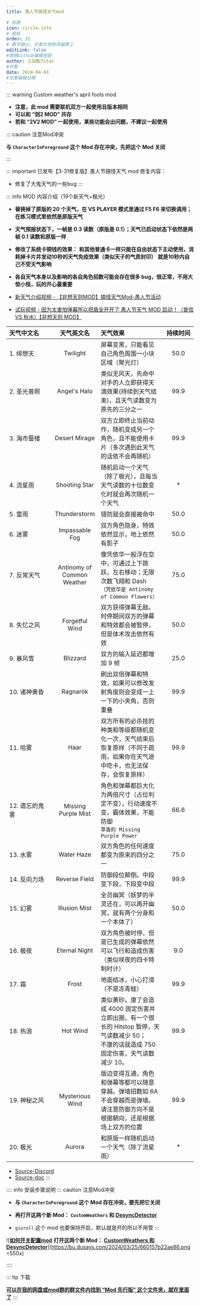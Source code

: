 ```yaml
---
title: 愚人节搞怪天气mod

# 标题
icon: circle-info
# 图标
order: 31
# 数字越小，文章左侧排序越靠上
editLink: false
#禁用Github编辑按钮
author: 三回転Tstar
#作者
date: 2024-04-01
#文章编辑日期
---
```


::: warning 
Custom weather's april fools mod

- **注意，此 mod 需要联机双方一起使用且版本相同**
- **可以和 “则2 MOD” 共存**
- **若和 “2V2 MOD” 一起使用，某些功能会出问题，不建议一起使用**

::: caution 注意Mod冲突

**与 `CharacterInForeground` 这个 Mod 存在冲突，先把这个 Mod 关闭**

:::

::: important 已发布【3-31修复版】愚人节搞怪天气 mod
修复内容：
- 修复了大鬼天气的一些bug
:::

::: info MOD 内容介绍（19个新天气+极光）

- **替换掉了原版的 20 个天气，在 VS PLAYER 模式里通过 F5 F6 来切换调用；在练习模式里依然是原版天气**

- **天气预报状态下，一帧是 0.3 读数（原版是 0.1）；天气已启动状态下依然是两帧 0.1 读数和原版一样**

- **修改了系统卡铜钱的效果：**
**和其他普通卡一样只能在自由状态下主动使用，消耗掉卡片并发动10秒的天气免疫效果（类似天子的气质封印）**
**就是10秒内自己不受天气影响**

- **各自天气本身以及影响的各自角色招数可能会存在很多 bug，很正常，不用大惊小怪，玩的开心最重要**

- [新天气介绍视频 - 【非想天则MOD】搞怪天气Mod-愚人节活动](https://www.bilibili.com/video/BV12F4m1F7Sj/)

- [试玩视频 - 因为太害怕弹幕所以把盾全开开了 愚人节天气 MOD 启动！（普信 VS 秋水）【非想天则 MOD】](https://www.bilibili.com/video/BV1bx4y1e7us/)

<style>
table th:first-of-type {
    width: 80pt;
}
table th:nth-of-type(2) {
    width: 80pt;
}
table th:nth-of-type(4) {
    width: 50pt;
}
</style>

| 天气中文名     |         天气英文名         | 天气效果                                                                                                                                     | 持续时间 |
| :------------- | :------------------------: | :------------------------------------------------------------------------------------------------------------------------------------------- | :------: |
| 1. 绯想天      |          Twilight          | 屏幕变黑，只能看见自己角色周围一小块区域（聚光灯）                                                                                           |   50.0   |
| 2. 圣光普照    |        Angel's Halo        | 类似无风天，先命中对手的人立即获得天滴效果(持续到天气结束)，且天气读数变为原先的三分之一                                                     |   99.9   |
| 3. 海市蜃楼    |       Desert Mirage        | 双方立即终止当前动作，随机变成另一个角色，且不能使用卡片（多次遇到此天气的话依不会再随机）                                                   |   99.9   |
| 4. 流星雨      |       Shooting Star        | 随机启动一个天气（除了极光），且每当天气读数的十位数变化时就会再次随机一个天气                                                               |    *     |
| 5. 雷雨        |        Thunderstorm        | 错防就会直接被命中                                                                                                                           |   50.0   |
| 6. 迷雾        |       Impassable Fog       | 双方角色隐身，特效依然显示，地上依然有影子                                                                                                   |   50.0   |
| 7. 反常天气    | Antinomy of Common Weather | 像凭依华一般浮在空中，可通过上下跳跃，左右移动；无限次数飞翔和 Dash<br>`（凭依华是 Antinomy of Common Flowers）`                             |   75.0   |
| 8. 失忆之风    |       Forgetful Wind       | 双方获得弹幕无敌。时停期间双方的弹幕和特效都会被暂停，但是体术攻击依然有效                                                                   |   50.0   |
| 9. 暴风雪      |          Blizzard          | 双方的输入延迟都增加 9 帧                                                                                                                    |   25.0   |
| 10. 诸神黄昏   |          Ragnarök          | 刷出双倍弹幕和特效，如果可以修改发射角度则会变成一上一下的小夹角，否则重叠                                                                   |   99.9   |
| 11. 哈雾       |            Haar            | 双方所有的必杀技的种类和等级都随机变化一次，天气结束后恢复原样（不同于疏雨，如果你在天气途中吃卡，也无法保存，会恢复原样）                   |   99.9   |
| 12. 遗忘的鬼雾 |    Missing Purple Mist     | 角色和弹幕都巨大化为两倍尺寸（占位判定不变），行动速度不变，霸体效果，不能防御<br>`萃香的 Missing Purple Power`                              |   66.6   |
| 13. 水雾       |         Water Haze         | 双方角色的任何速度都变为原来的四分之一                                                                                                       |   75.0   |
| 14. 反向力场   |       Reverse Field        | 防御段位颠倒。中段变下段，下段变中段                                                                                                         |   99.9   |
| 15. 幻雾       |       Illusion Mist        | 全员幽冥（妖梦的半灵还在，可以再开幽冥，就有两个分身和一个本体了）                                                                           |   50.0   |
| 16. 极夜       |       Eternal Night        | 双方角色被时停，但是已生成的弹幕依然可以飞行和造成伤害（类似咲夜的四卡特制时计）                                                             |   9.0    |
| 17. 霜         |           Frost            | 地面结冰，小心打滑（不是冻青蛙）                                                                                                             |   99.9   |
| 18. 热浪       |          Hot Wind          | 类似黄砂。康了会造成 4000 固定伤害并立即出圈，有一个很长的 Hitstop 暂停，天气读数减少 50；<br>不康的话就造成 750 固定伤害，天气读数减少 10。 |   99.9   |
| 19. 神秘之风   |      Mysterious Wind       | 版边变得互通，角色和弹幕等都可以随意穿越。弹墙招数如 6A 不会穿越而是弹墙。请注意防御方向不是根据朝向，还是根据场上双方的位置                 |   99.9   |
| 20. 极光       |           Aurora           | 和原版一样随机启动一个天气（除了流星雨）                                                                                                     |    *     |

- [Source-Discord](https://discord.com/channels/167593473854144512/216678374846758913/1221592961834553385)
- [Source-doc](https://docs.google.com/spreadsheets/d/1auTCMs_pG99o8WP35bkIUgnRtHRB6KQ8c5m9o2PCGzI)
:::

:::: info 安装步骤说明
::: caution 注意Mod冲突

- **与 `CharacterInForeground` 这个 Mod 存在冲突，要先把它关闭**

- **再打开这两个新 Mod： `CustomWeathers` 和 [DesyncDetector](/mods/QoLMods/DesyncDetector.html)**

- `giuroll` 这个 mod 也要保持开启，默认就是开的所以不用管
:::

![[**如何开关配置mod**](/mods/WhatsMod.html) **打开这两个新 Mod： [CustomWeathers 和 DesyncDetector](/mods/QoLMods/DesyncDetector.html)**](https://bu.dusays.com/2024/03/25/660157b22ae86.png =550x)

::::



::: tip 下载

**[**可以在我的网盘或mod群的群文件内找到 “Mod 先行版” 这个文件夹，就在里面了**](/about/)**
:::



